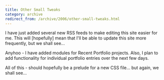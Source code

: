 ```yaml
---
title: Other Small Tweaks
category: archive
redirect_from: /archive/2006/other-small-tweaks.html
---
```


I have just added several new RSS feeds to make editing this site easier for
me. This will [hopefully] mean that I'll be able to update this site more
frequently, but we shall see...

Anyhoo - I have added modules for Recent Portfolio projects. Also, I plan to
add functionality for individual portfolio entries over the next few days.

All of this - should hopefully be a prelude for a new CSS file... but again,
we shall see...
